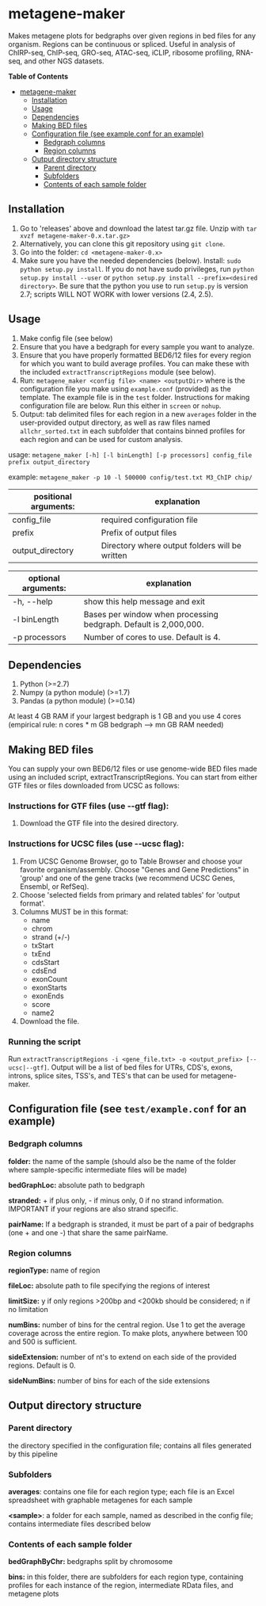 metagene-maker
==============

Makes metagene plots for bedgraphs over given regions in bed files for any organism. Regions can be continuous or spliced. Useful in analysis of ChIRP-seq, ChIP-seq, GRO-seq, ATAC-seq, iCLIP, ribosome profiling, RNA-seq, and other NGS datasets.

**Table of Contents** 

- [metagene-maker](#)
	- [Installation](#)
	- [Usage](#)
	- [Dependencies](#)
	- [Making BED files](#)
	- [Configuration file (see example.conf for an example)](#)
		- [Bedgraph columns](#)
		- [Region columns](#)
	- [Output directory structure](#)
		- [Parent directory](#)
		- [Subfolders](#)
		- [Contents of each sample folder](#)

Installation
----------

1. Go to 'releases' above and download the latest tar.gz file. Unzip with `tar xvzf metagene-maker-0.x.tar.gz>`
2. Alternatively, you can clone this git repository using `git clone`.
3. Go into the folder: `cd <metagene-maker-0.x>`
4. Make sure you have the needed dependencies (below). Install: `sudo python setup.py install`. If you do not have sudo privileges, run `python setup.py install --user` or `python setup.py install --prefix=<desired directory>`. Be sure that the python you use to run `setup.py` is version 2.7; scripts WILL NOT WORK with lower versions (2.4, 2.5).

Usage
-----
1. Make config file (see below)
2. Ensure that you have a bedgraph for every sample you want to analyze.
3. Ensure that you have properly formatted BED6/12 files for every region for which you want to build average profiles. You can make these with the included `extractTranscriptRegions` module (see below).
4. Run: `metagene_maker <config file> <name> <outputDir>` where <config file> is the configuration file you make using `example.conf` (provided) as the template. The example file is in the `test` folder. Instructions for making configuration file are below. Run this either in `screen` or `nohup`.
5. Output: tab delimited files for each region in a new `averages` folder in the user-provided output directory, as well as raw files named `allchr_sorted.txt` in each subfolder that contains binned profiles for each region and can be used for custom analysis.


usage: `metagene_maker [-h] [-l binLength] [-p processors] config_file prefix output_directory`

example: `metagene_maker -p 10 -l 500000 config/test.txt M3_ChIP chip/`

positional arguments: | explanation
--------------------|----------------------------
  config_file    |   required configuration file
  prefix         |   Prefix of output files
  output_directory |  Directory where output folders will be written

optional arguments: | explanation
-------------------|-------------------------------------------
  -h, --help      |  show this help message and exit
  -l binLength    |  Bases per window when processing bedgraph. Default is 2,000,000.
  -p processors   |  Number of cores to use. Default is 4.


Dependencies
--------

1. Python (>=2.7)
2. Numpy (a python module) (>=1.7)
3. Pandas (a python module) (>=0.14)

At least 4 GB RAM if your largest bedgraph is 1 GB and you use 4 cores (empirical rule: n cores * m GB bedgraph --> mn GB RAM needed)

Making BED files
--------

You can supply your own BED6/12 files or use genome-wide BED files made using an included script, extractTranscriptRegions. You can start from either GTF files or files downloaded from UCSC as follows:

### Instructions for GTF files (use --gtf flag):
1. Download the GTF file into the desired directory.

### Instructions for UCSC files (use --ucsc flag):

1. From UCSC Genome Browser, go to Table Browser and choose your favorite organism/assembly. Choose "Genes and Gene Predictions" in 'group' and one of the gene tracks (we recommend UCSC Genes, Ensembl, or RefSeq).
2. Choose 'selected fields from primary and related tables' for 'output format'. 
3. Columns MUST be in this format: 
    - name
    - chrom
    - strand (+/-)
    - txStart
    - txEnd
    - cdsStart
    - cdsEnd
    - exonCount
    - exonStarts
    - exonEnds 
    - score
    - name2
4. Download the file.

### Running the script

Run `extractTranscriptRegions -i <gene_file.txt> -o <output_prefix> [--ucsc|--gtf]`. Output will be a list of bed files for UTRs, CDS's, exons, introns, splice sites, TSS's, and TES's that can be used for metagene-maker.

Configuration file (see `test/example.conf` for an example)
--------

### Bedgraph columns
**folder:** the name of the sample (should also be the name of the folder where sample-specific intermediate files will be made)

**bedGraphLoc:** absolute path to bedgraph

**stranded:** + if plus only, - if minus only, 0 if no strand information. IMPORTANT if your regions are also strand specific.

**pairName:** If a bedgraph is stranded, it must be part of a pair of bedgraphs (one + and one -) that share the same pairName. 

### Region columns

**regionType:** name of region

**fileLoc:** absolute path to file specifying the regions of interest

**limitSize:** y if only regions >200bp and <200kb should be considered; n if no limitation

**numBins:** number of bins for the central region. Use 1 to get the average coverage across the entire region. To make plots, anywhere between 100 and 500 is sufficient.

**sideExtension:** number of nt's to extend on each side of the provided regions. Default is 0.

**sideNumBins:** number of bins for each of the side extensions

Output directory structure
------

### Parent directory
the directory specified in the configuration file; contains all files generated by this pipeline

### Subfolders

**averages**: contains one file for each region type; each file is an Excel spreadsheet with graphable metagenes for each sample

**\<sample\>**: a folder for each sample, named as described in the config file; contains intermediate files described below

### Contents of each sample folder

**bedGraphByChr:** bedgraphs split by chromosome

**bins:** in this folder, there are subfolders for each region type, containing profiles for each instance of the region, intermediate RData files, and metagene plots


